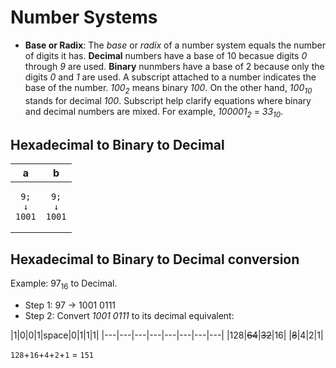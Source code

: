 # Number Systems
- **Base or Radix**: The *base* or *radix* of a number system equals the number of digits it has. **Decimal** numbers have a base of 10 becasue digits *0* through *9* are used. **Binary** nunmbers have a base of 2 because only the digits *0* and *1* are used. A subscript attached to a number indicates the base of the number. *100<sub>2<sub>* means binary *100*. On the other hand, *100<sub>10</sub>* stands for decimal *100*. Subscript help clarify equations where binary and decimal numbers are mixed. For example, *100001<sub>2</sub>* = *33<sub>10</sub>*.

## Hexadecimal to Binary to Decimal
|a|b|
|:---:|:---:|
|<pre><code>9;&#10;&#8595;&#10;1001</code></pre>|<pre><code>9;&#10;&#8595;&#10;1001|


## Hexadecimal to Binary to Decimal conversion
Example: 97<sub>16</sub> to Decimal.
  - Step 1:
    97 -> 1001 0111
  - Step 2: Convert *1001 0111* to its decimal equivalent:

|1|0|0|1|space|0|1|1|1|
|---|---|---|---|---|---|---|---|
|128|~~64~~|~~32~~|16|  |~~8~~|4|2|1|

`128`+`16`+`4`+`2`+`1` = `151 `
